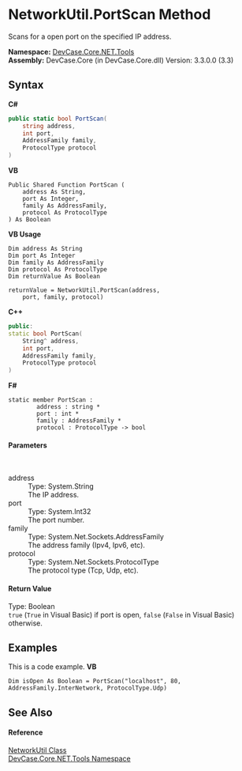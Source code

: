 # NetworkUtil.PortScan Method 
 

Scans for a open port on the specified IP address.

**Namespace:**&nbsp;<a href="N_DevCase_Core_NET_Tools">DevCase.Core.NET.Tools</a><br />**Assembly:**&nbsp;DevCase.Core (in DevCase.Core.dll) Version: 3.3.0.0 (3.3)

## Syntax

**C#**<br />
``` C#
public static bool PortScan(
	string address,
	int port,
	AddressFamily family,
	ProtocolType protocol
)
```

**VB**<br />
``` VB
Public Shared Function PortScan ( 
	address As String,
	port As Integer,
	family As AddressFamily,
	protocol As ProtocolType
) As Boolean
```

**VB Usage**<br />
``` VB Usage
Dim address As String
Dim port As Integer
Dim family As AddressFamily
Dim protocol As ProtocolType
Dim returnValue As Boolean

returnValue = NetworkUtil.PortScan(address, 
	port, family, protocol)
```

**C++**<br />
``` C++
public:
static bool PortScan(
	String^ address, 
	int port, 
	AddressFamily family, 
	ProtocolType protocol
)
```

**F#**<br />
``` F#
static member PortScan : 
        address : string * 
        port : int * 
        family : AddressFamily * 
        protocol : ProtocolType -> bool 

```


#### Parameters
&nbsp;<dl><dt>address</dt><dd>Type: System.String<br />The IP address.</dd><dt>port</dt><dd>Type: System.Int32<br />The port number.</dd><dt>family</dt><dd>Type: System.Net.Sockets.AddressFamily<br />The address family (Ipv4, Ipv6, etc).</dd><dt>protocol</dt><dd>Type: System.Net.Sockets.ProtocolType<br />The protocol type (Tcp, Udp, etc).</dd></dl>

#### Return Value
Type: Boolean<br />`true` (`True` in Visual Basic) if port is open, `false` (`False` in Visual Basic) otherwise.

## Examples
This is a code example. 
**VB**<br />
``` VB
Dim isOpen As Boolean = PortScan("localhost", 80, AddressFamily.InterNetwork, ProtocolType.Udp)
```


## See Also


#### Reference
<a href="T_DevCase_Core_NET_Tools_NetworkUtil">NetworkUtil Class</a><br /><a href="N_DevCase_Core_NET_Tools">DevCase.Core.NET.Tools Namespace</a><br />